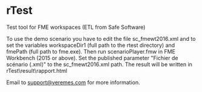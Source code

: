 # rTest
Test tool for FME workspaces (ETL from Safe Software)

To use the demo scenario you have to edit the file sc_fmewt2016.xml and to set the variables workspaceDir1 (full path to the rtest directory) and fmePath (full path to fme.exe).
Then run scenarioPlayer.fmw in FME Workbench (2015 or above). Set the published parameter "Fichier de scénario (.xml)" to the sc_fmewt2016.xml path.
The result will be written in rTest\result\rapport.html

Email to support@veremes.com for more information.